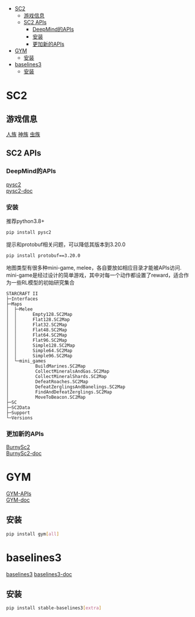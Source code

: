 - [SC2](#sc2)
  - [游戏信息](#游戏信息)
  - [SC2 APIs](#sc2-apis)
    - [DeepMind的APIs](#deepmind的apis)
    - [安装](#安装)
    - [更加新的APIs](#更加新的apis)
- [GYM](#gym)
  - [安装](#安装-1)
- [baselines3](#baselines3)
  - [安装](#安装-2)


# SC2
## 游戏信息
[人族](https://liquipedia.net/starcraft2/Terran_Units_(Legacy_of_the_Void))  
[神族](https://liquipedia.net/starcraft2/Protoss_Units_(Legacy_of_the_Void))  
[虫族](https://liquipedia.net/starcraft2/Zerg_Units_(Legacy_of_the_Void))

## SC2 APIs
### DeepMind的APIs
[pysc2](https://github.com/deepmind/pysc2)  
[pysc2-doc](https://raw.githubusercontent.com/deepmind/pysc2/master/docs/environment.md)



### 安装  
推荐python3.8+
```bash
pip install pysc2
```

提示和protobuf相关问题，可以降低其版本到3.20.0
```bash
pip install protobuf==3.20.0
```

地图类型有很多种mini-game, melee，各自要放如相应目录才能被APIs访问.
mini-game是经过设计的简单游戏，其中对每一个动作都设置了reward，适合作为一些RL模型的初始研究集合
```
STARCRAFT II  
├─Interfaces
├─Maps
│  ├─Melee  
│  │      Empty128.SC2Map  
│  │      Flat128.SC2Map
│  │      Flat32.SC2Map
│  │      Flat48.SC2Map
│  │      Flat64.SC2Map
│  │      Flat96.SC2Map
│  │      Simple128.SC2Map
│  │      Simple64.SC2Map
│  │      Simple96.SC2Map
│  └─mini_games
│          BuildMarines.SC2Map
│          CollectMineralsAndGas.SC2Map
│          CollectMineralShards.SC2Map
│          DefeatRoaches.SC2Map
│          DefeatZerglingsAndBanelings.SC2Map
│          FindAndDefeatZerglings.SC2Map
│          MoveToBeacon.SC2Map
├─SC
├─SC2Data  
├─Support  
└─Versions
```

### 更加新的APIs

[BurnySc2](https://github.com/BurnySc2/python-sc2)   
[BurnySc2-doc](https://burnysc2.github.io/python-sc2/docs/text_files/introduction.html)

# GYM
[GYM-APIs](https://github.com/openai/gym)  
[GYM-doc](https://www.gymlibrary.dev/)

## 安装

```bash
pip install gym[all]
```


# baselines3

[baselines3](https://github.com/DLR-RM/stable-baselines3)
[baselines3-doc](https://stable-baselines3.readthedocs.io/en/master/)

## 安装
```bash
pip install stable-baselines3[extra]
```
